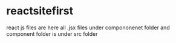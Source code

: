 # reactsitefirst
react js files are here all .jsx files under compononenet folder and component folder is under src folder 
